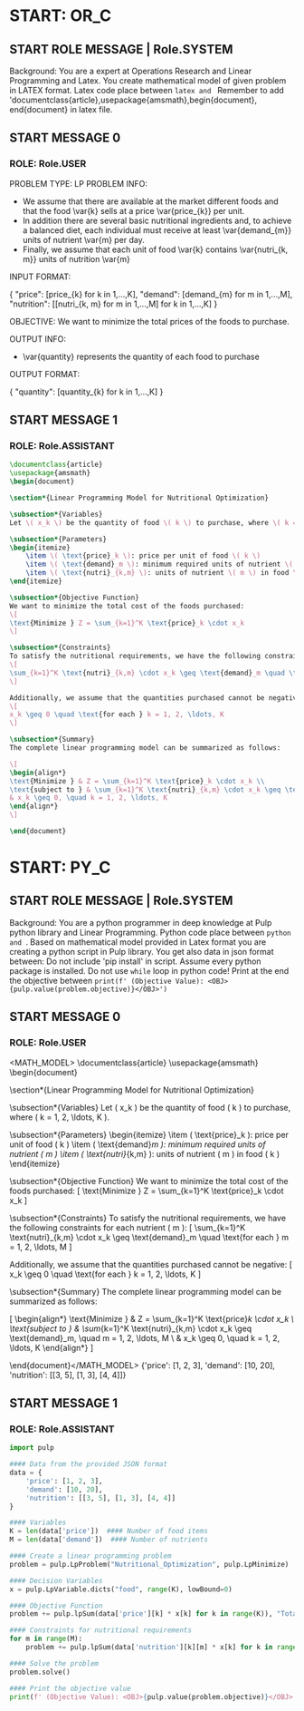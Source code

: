# START: OR_C 
## START ROLE MESSAGE | Role.SYSTEM 
Background: You are a expert at Operations Research and Linear Programming and Latex. You create mathematical model of given problem in LATEX format. Latex code place between ```latex and ``` Remember to add 'documentclass{article},usepackage{amsmath},begin{document}, end{document} in latex file. 
## START MESSAGE 0 
### ROLE: Role.USER
<DESCRIPTION>
PROBLEM TYPE: LP
PROBLEM INFO:

- We assume that there are available at the market different foods and that the food \var{k} sells at a price \var{price_{k}} per unit. 
- In addition there are several basic nutritional ingredients and, to achieve a balanced diet, each individual must receive at least \var{demand_{m}} units of nutrient \var{m} per day. 
- Finally, we assume that each unit of food \var{k} contains \var{nutri_{k, m}} units of nutrition \var{m}

INPUT FORMAT:

{
	"price": [price_{k} for k in 1,...,K],
	"demand": [demand_{m} for m in 1,...,M],
	"nutrition": [[nutri_{k, m} for m in 1,...,M] for k in 1,...,K]
}


OBJECTIVE: We want to minimize the total prices of the foods to purchase.

OUTPUT INFO:

- \var{quantity} represents the quantity of each food to purchase

OUTPUT FORMAT:

{
	"quantity": [quantity_{k} for k in 1,...,K]
}
</DESCRIPTION>


## START MESSAGE 1 
### ROLE: Role.ASSISTANT
```latex
\documentclass{article}
\usepackage{amsmath}
\begin{document}

\section*{Linear Programming Model for Nutritional Optimization}

\subsection*{Variables}
Let \( x_k \) be the quantity of food \( k \) to purchase, where \( k = 1, 2, \ldots, K \).

\subsection*{Parameters}
\begin{itemize}
    \item \( \text{price}_k \): price per unit of food \( k \)
    \item \( \text{demand}_m \): minimum required units of nutrient \( m \)
    \item \( \text{nutri}_{k,m} \): units of nutrient \( m \) in food \( k \)
\end{itemize}

\subsection*{Objective Function}
We want to minimize the total cost of the foods purchased:
\[
\text{Minimize } Z = \sum_{k=1}^K \text{price}_k \cdot x_k
\]

\subsection*{Constraints}
To satisfy the nutritional requirements, we have the following constraints for each nutrient \( m \):
\[
\sum_{k=1}^K \text{nutri}_{k,m} \cdot x_k \geq \text{demand}_m \quad \text{for each } m = 1, 2, \ldots, M
\]

Additionally, we assume that the quantities purchased cannot be negative:
\[
x_k \geq 0 \quad \text{for each } k = 1, 2, \ldots, K
\]

\subsection*{Summary}
The complete linear programming model can be summarized as follows:

\[
\begin{align*}
\text{Minimize } & Z = \sum_{k=1}^K \text{price}_k \cdot x_k \\
\text{subject to } & \sum_{k=1}^K \text{nutri}_{k,m} \cdot x_k \geq \text{demand}_m, \quad m = 1, 2, \ldots, M \\
& x_k \geq 0, \quad k = 1, 2, \ldots, K
\end{align*}
\]

\end{document}
```

# START: PY_C 
## START ROLE MESSAGE | Role.SYSTEM 
Background: You are a python programmer in deep knowledge at Pulp python library and Linear Programming. Python code place between ```python and ```. Based on mathematical model provided in Latex format you are creating a python script in Pulp library. You get also data in json format between: <DATA></DATA> Do not include 'pip install' in script. Assume every python package is installed. Do not use `while` loop in python code! Print at the end the objective between <OBJ></OBJ> `print(f' (Objective Value): <OBJ>{pulp.value(problem.objective)}</OBJ>')` 
## START MESSAGE 0 
### ROLE: Role.USER
<MATH_MODEL>
\documentclass{article}
\usepackage{amsmath}
\begin{document}

\section*{Linear Programming Model for Nutritional Optimization}

\subsection*{Variables}
Let \( x_k \) be the quantity of food \( k \) to purchase, where \( k = 1, 2, \ldots, K \).

\subsection*{Parameters}
\begin{itemize}
    \item \( \text{price}_k \): price per unit of food \( k \)
    \item \( \text{demand}_m \): minimum required units of nutrient \( m \)
    \item \( \text{nutri}_{k,m} \): units of nutrient \( m \) in food \( k \)
\end{itemize}

\subsection*{Objective Function}
We want to minimize the total cost of the foods purchased:
\[
\text{Minimize } Z = \sum_{k=1}^K \text{price}_k \cdot x_k
\]

\subsection*{Constraints}
To satisfy the nutritional requirements, we have the following constraints for each nutrient \( m \):
\[
\sum_{k=1}^K \text{nutri}_{k,m} \cdot x_k \geq \text{demand}_m \quad \text{for each } m = 1, 2, \ldots, M
\]

Additionally, we assume that the quantities purchased cannot be negative:
\[
x_k \geq 0 \quad \text{for each } k = 1, 2, \ldots, K
\]

\subsection*{Summary}
The complete linear programming model can be summarized as follows:

\[
\begin{align*}
\text{Minimize } & Z = \sum_{k=1}^K \text{price}_k \cdot x_k \\
\text{subject to } & \sum_{k=1}^K \text{nutri}_{k,m} \cdot x_k \geq \text{demand}_m, \quad m = 1, 2, \ldots, M \\
& x_k \geq 0, \quad k = 1, 2, \ldots, K
\end{align*}
\]

\end{document}</MATH_MODEL>
<DATA>
{'price': [1, 2, 3], 'demand': [10, 20], 'nutrition': [[3, 5], [1, 3], [4, 4]]}</DATA>


## START MESSAGE 1 
### ROLE: Role.ASSISTANT
```python
import pulp

#### Data from the provided JSON format
data = {
    'price': [1, 2, 3],
    'demand': [10, 20],
    'nutrition': [[3, 5], [1, 3], [4, 4]]
}

#### Variables
K = len(data['price'])  #### Number of food items
M = len(data['demand'])  #### Number of nutrients

#### Create a linear programming problem
problem = pulp.LpProblem("Nutritional_Optimization", pulp.LpMinimize)

#### Decision Variables
x = pulp.LpVariable.dicts("food", range(K), lowBound=0)

#### Objective Function
problem += pulp.lpSum(data['price'][k] * x[k] for k in range(K)), "Total_Cost"

#### Constraints for nutritional requirements
for m in range(M):
    problem += pulp.lpSum(data['nutrition'][k][m] * x[k] for k in range(K)) >= data['demand'][m], f"Nutrient_Requirement_{m}"

#### Solve the problem
problem.solve()

#### Print the objective value
print(f' (Objective Value): <OBJ>{pulp.value(problem.objective)}</OBJ>')
```

